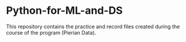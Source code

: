 # Python-for-ML-and-DS
This repository contains the practice and record files created during the course of the program (Pierian Data). 
